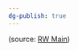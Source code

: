 ```yaml
---  
dg-publish: true  
---
```


  
(source: [RW Main](https://discord.com/channels/291184728944410624/481900360324218880/1332821607629983806))